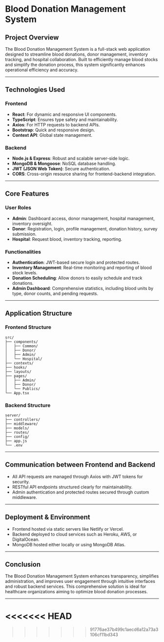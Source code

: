 
# Blood Donation Management System

## Project Overview

The Blood Donation Management System is a full-stack web application designed to streamline blood donations, donor management, inventory tracking, and hospital collaboration. Built to efficiently manage blood stocks and simplify the donation process, this system significantly enhances operational efficiency and accuracy.

---

## Technologies Used

### Frontend

* **React**: For dynamic and responsive UI components.
* **TypeScript**: Ensures type safety and maintainability.
* **Axios**: For HTTP requests to backend APIs.
* **Bootstrap**: Quick and responsive design.
* **Context API**: Global state management.

### Backend

* **Node.js & Express**: Robust and scalable server-side logic.
* **MongoDB & Mongoose**: NoSQL database handling.
* **JWT (JSON Web Token)**: Secure authentication.
* **CORS**: Cross-origin resource sharing for frontend-backend integration.

---

## Core Features

### User Roles

* **Admin**: Dashboard access, donor management, hospital management, inventory oversight.
* **Donor**: Registration, login, profile management, donation history, survey submission.
* **Hospital**: Request blood, inventory tracking, reporting.

### Functionalities

* **Authentication**: JWT-based secure login and protected routes.
* **Inventory Management**: Real-time monitoring and reporting of blood stock levels.
* **Donation Scheduling**: Allow donors to easily schedule and track donations.
* **Admin Dashboard**: Comprehensive statistics, including blood units by type, donor counts, and pending requests.

---

## Application Structure

### Frontend Structure

```
src/
├── components/
│   ├── Common/
│   ├── Donor/
│   ├── Admin/
│   └── Hospital/
├── contexts/
├── hooks/
├── layouts/
├── pages/
│   ├── Admin/
│   ├── Donor/
│   └── Publics/
└── App.tsx
```

### Backend Structure

```
server/
├── controllers/
├── middleware/
├── models/
├── routes/
├── config/
├── app.js
└── .env
```

---

## Communication between Frontend and Backend

* All API requests are managed through Axios with JWT tokens for security.
* RESTful API endpoints structured clearly for maintainability.
* Admin authentication and protected routes secured through custom middleware.

---

## Deployment & Environment

* Frontend hosted via static servers like Netlify or Vercel.
* Backend deployed to cloud services such as Heroku, AWS, or DigitalOcean.
* MongoDB hosted either locally or using MongoDB Atlas.

---

## Conclusion

The Blood Donation Management System enhances transparency, simplifies administration, and improves user engagement through intuitive interfaces and robust backend services. This comprehensive solution is ideal for healthcare organizations aiming to optimize blood donation processes.

---
<<<<<<< HEAD
=======

>>>>>>> 91776ae37b499c1aecd6a12a73a3106cf11bd343
